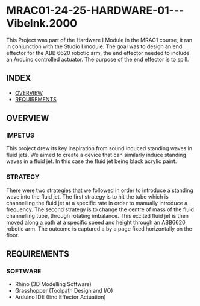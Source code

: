 # MRAC01-24-25-HARDWARE-01---VibeInk.2000
This Project was part of the Hardware I Module in the MRAC1 course, it ran in conjunction with the Studio I module. The goal was to design an end effector for the ABB 6620 robotic arm, the end effector needed to include an Arduino controlled actuator. The purpose of the end effector is to spill.

## INDEX 
- [OVERVIEW](#overview)
- [REQUIREMENTS](#requirements)

## OVERVIEW

### IMPETUS

This project drew its key inspiration from sound induced standing waves in fluid jets. We aimed to create a device that can similarly induce standing waves in a fluid jet. In this case the fluid jet being black acrylic paint. 

### STRATEGY

There were two strategies that we followed in order to introduce a standing wave into the fluid jet. The first strategy is to hit the tube which is channelling the fluid jet at a specific rate in order to manually introduce a frequency. The second strategy is to change the centre of mass of the fluid channelling tube, through rotating imbalance.
This excited fluid jet is then moved along a path at a specific speed and height through an ABB6620 robotic arm. The outcome is captured a by a page fixed horizontally on the floor.

## REQUIREMENTS

### SOFTWARE
- Rhino (3D Modelling Software)
- Grasshopper (Toolpath Design and I/O)
- Arduino IDE (End Effector Actuation)

